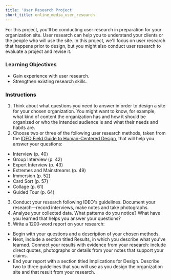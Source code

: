 ```yaml
---
title: 'User Research Project'
short_title: online_media_user_research
---
```


For this project, you'll be conducting user research in preparation for your organization site. User research can help you to understand your clients or the people who will use the site. In this project, we'll focus on user research that happens prior to design, but you might also conduct user research to evaluate a project and revise it.

### Learning Objectives

- Gain experience with user research.
- Strengthen existing research skills.

### Instructions

1. Think about what questions you need to answer in order to design a site for your chosen organization. You might want to know, for example, what kind of content the organization has and how it should be organized or who the intended audience is and what their needs and habits are.
2. Choose two or three of the following user research methods, taken from the [IDEO Field Guide to Human-Centered Design](/assets/readings/field_guide_to_user_centered_design.pdf), that will help you answer your questions:
  - Interview (p. 40)
  - Group Interview (p. 42)
  - Expert Interview (p. 43)
  - Extremes and Mainstreams (p. 49)
  - Immersion (p. 52)
  - Card Sort (p. 57)
  - Collage (p. 61)
  - Guided Tour (p. 64)
3. Conduct your research following IDEO's guidelines. Document your research—record interviews, make notes and take photographs.
4. Analyze your collected data. What patterns do you notice? What have you learned that helps you answer your questions?
5. Write a 1200-word report on your research:
  - Begin with your questions and a description of your chosen methods.
  - Next, include a section titled Results, in which you describe what you've learned. Connect your results with evidence from your research: include direct quotes, photographs or details from your notes that support your claims.
  - End your report with a section titled Implications for Design. Describe two to three guidelines that you will use as you design the organization site and that result from your research.
